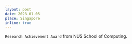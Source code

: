 ```yaml
---
layout: post
date: 2023-01-05
place: Singapore
inline: true
---
```


`Research Achievement Award` from NUS School of Computing.